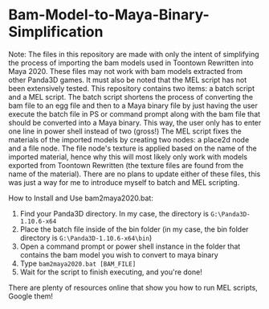 # Bam-Model-to-Maya-Binary-Simplification
Note: The files in this repository are made with only the intent of simplifying the process of importing the bam models used in
Toontown Rewritten into Maya 2020. These files may not work with bam models extracted from other Panda3D games. It must also be
noted that the MEL script has not been extensively tested. This repository contains two items: a batch script and a MEL script.
The batch script shortens the process of converting the bam file to an egg file and then to a Maya binary file by just having
the user execute the batch file in PS or command prompt along with the bam file that should be converted into a Maya binary.
This way, the user only has to enter one line in power shell instead of two (gross!)
The MEL script fixes the materials of the imported models by creating two nodes: a place2d node and a file node. The file
node's texture is applied based on the name of the imported material, hence why this will most likely only work with models
exported from Toontown Rewritten (the texture files are found from the name of the material). There are no plans to update either
of these files, this was just a way for me to introduce myself to batch and MEL scripting.

How to Install and Use bam2maya2020.bat:
  1. Find your Panda3D directory. In my case, the directory is `G:\Panda3D-1.10.6-x64`
  2. Place the batch file inside of the bin folder (in my case, the bin folder directory is `G:\Panda3D-1.10.6-x64\bin`)
  3. Open a command prompt or power shell instance in the folder that contains the bam model you wish to convert to maya binary
  4. Type `bam2maya2020.bat [BAM_FILE]`
  5. Wait for the script to finish executing, and you're done!
  
There are plenty of resources online that show you how to run MEL scripts, Google them!
